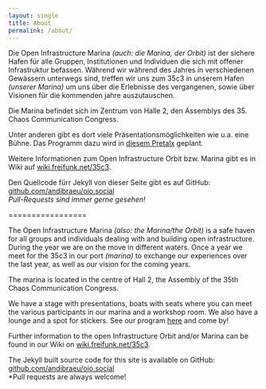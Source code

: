 ```yaml
---
layout: single
title: About
permalink: /about/
---
```


Die Open Infrastructure Marina *(auch: die Marina, der Orbit)* ist der sichere Hafen für alle Gruppen, Institutionen und Individuen die sich mit offener Infrastruktur befassen. Während wir während des Jahres in verschiedenen Gewässern unterwegs sind, treffen wir uns zum 35c3 in unserem Hafen *(unserer Marina)* um uns über die Erlebnisse des vergangenen, sowie über Visionen für die kommenden jahre auszutauschen.

Die Marina befindet sich im Zentrum von Halle 2, den Assemblys des 35. Chaos Communication Congress.

Unter anderen gibt es dort viele Präsentationsmöglichkeiten wie u.a. eine Bühne.
Das Programm dazu wird in [diesem Pretalx](https://pretalx.35c3oio.freifunk.space/35c3oio/) geplant.

Weitere Informationen zum Open Infrastructure Orbit bzw. Marina gibt es in Wiki auf [wiki.freifunk.net/35c3](https://wiki.freifunk.net/35c3).

Den Quellcode fürr Jekyll von dieser Seite gibt es auf GitHub:
[github.com/andibraeu/oio.social](https://github.com/andibraeu/oio.social)<br/>
*Pull-Requests sind immer gerne gesehen!*

=================

The Open Infrastructure Marina *(also: the Marina/the Orbit)* is a safe haven for all groups and individuals dealing with and building open infrastructure. During the year we are on the move in different waters. Once a year we meet for the 35c3 in our port *(marina)* to exchange our experiences over the last year, as well as our vision for the coming years.

The marina is located in the centre of Hall 2, the Assembly of the 35th Chaos Communication Congress.

We have a stage with presentations, boats with seats where you can meet the various participants in our marina and a workshop room. We also have a lounge and a spot for stickers. See our program [here](https://pretalx.35c3oio.freifunk.space/35c3oio/) and come by!

Further information to the open Infrastructure Orbit and/or Marina can be found in our Wiki on [wiki.freifunk.net/35c3](https://wiki.freifunk.net/35c3).

The Jekyll built source code for this site is available on GitHub:
[github.com/andibraeu/oio.social](https://github.com/andibraeu/oio.social)<br/>
*Pull requests are always welcome!
